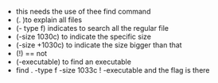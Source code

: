 * this needs the use of thee find command
* (. )to explain all files
* (- type f) indicates to search all the regular file
* (-size 1030c) to indicate the specific size
* (-size +1030c) to indicate the  size bigger than that 
* (!) == not
* (-executable) to find an executable
* find . -type f -size 1033c ! -executable and the flag is there


